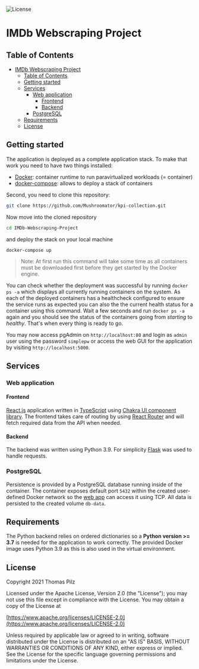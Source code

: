 ![License](https://img.shields.io/badge/License-Apache_2.0-blue.svg)

# IMDb Webscraping Project

## Table of Contents

- [IMDb Webscraping Project](#imdb-webscraping-project)
  - [Table of Contents](#table-of-contents)
  - [Getting started](#getting-started)
  - [Services](#services)
    - [Web application](#web-application)
      - [Frontend](#frontend)
      - [Backend](#backend)
    - [PostgreSQL](#postgresql)
  - [Requirements](#requirements)
  - [License](#license)


## Getting started
The application is deployed as a complete application stack. To make that work you need to have two things installed:
- [Docker](https://docs.docker.com/get-docker/): container runtime to run paravirtualized workloads (= container)
- [docker-compose](https://docs.docker.com/compose/install/): allows to deploy a stack of containers

Second, you need to clone this repository:
```bash
git clone https://github.com/Mushroomator/kpi-collection.git
```

Now move into the cloned repository
```bash
cd IMDb-Webscraping-Project
```
and deploy the stack on your local machine
```
docker-compose up
```
> Note: At first run this command will take some time as all containers must be downloaded first before they get started by the Docker engine.

You can check whether the deployment was successful by running `docker ps -a` which displays all currently running containers on the system.
As each of the deployed containers has a healthcheck configured to ensure the service runs as expected you can also the the current health status for a container using this command.
Wait a few seconds and run `docker ps -a` again and you should see the status of the containers going from *starting* to *healthy*. That's when every thing is ready to go.

You may now access pgAdmin on `http://localhost:80` and login as `admin` user using the password `simplepw` or access the web GUI for the application by visiting `http://localhost:5000`.

## Services
### Web application
#### Frontend
[React.js](https://reactjs.org/) application written in [TypeScript](https://www.typescriptlang.org/) using [Chakra UI component library](https://chakra-ui.com/). The frontend takes care of routing by using [React Router](https://reactrouter.com/) and will fetch required data from the API when needed.

#### Backend
The backend was written using Python 3.9. For simplicity [Flask](https://flask.palletsprojects.com/en/2.0.x/) was used to handle requests.

### PostgreSQL
Persistence is provided by a PostgreSQL database running inside of the container. The container exposes default port `5432` within the created user-defined Docker network so the [web app](#web-application) can access it using TCP. All data is persisted to the created volume `db-data`.


## Requirements
The Python backend relies on ordered dictionaries so a **Python version >= 3.7** is needed for the application to work correctly. The provided Docker image uses Python 3.9 as this is also used in the virtual environment.

## License
Copyright 2021 Thomas Pilz

Licensed under the Apache License, Version 2.0 (the "License");
you may not use this file except in compliance with the License.
You may obtain a copy of the License at

[https://www.apache.org/licenses/LICENSE-2.0](https://www.apache.org/licenses/LICENSE-2.0)

Unless required by applicable law or agreed to in writing, software
distributed under the License is distributed on an "AS IS" BASIS,
WITHOUT WARRANTIES OR CONDITIONS OF ANY KIND, either express or implied.
See the License for the specific language governing permissions and
limitations under the License.